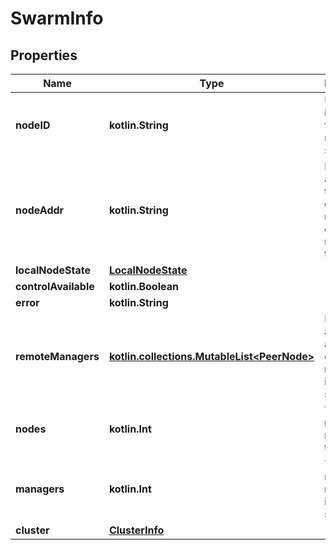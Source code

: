 
# SwarmInfo

## Properties
| Name | Type | Description | Notes |
| ------------ | ------------- | ------------- | ------------- |
| **nodeID** | **kotlin.String** | Unique identifier of for this node in the swarm. |  [optional] |
| **nodeAddr** | **kotlin.String** | IP address at which this node can be reached by other nodes in the swarm.  |  [optional] |
| **localNodeState** | [**LocalNodeState**](LocalNodeState.md) |  |  [optional] |
| **controlAvailable** | **kotlin.Boolean** |  |  [optional] |
| **error** | **kotlin.String** |  |  [optional] |
| **remoteManagers** | [**kotlin.collections.MutableList&lt;PeerNode&gt;**](PeerNode.md) | List of ID&#39;s and addresses of other managers in the swarm.  |  [optional] |
| **nodes** | **kotlin.Int** | Total number of nodes in the swarm. |  [optional] |
| **managers** | **kotlin.Int** | Total number of managers in the swarm. |  [optional] |
| **cluster** | [**ClusterInfo**](ClusterInfo.md) |  |  [optional] |



